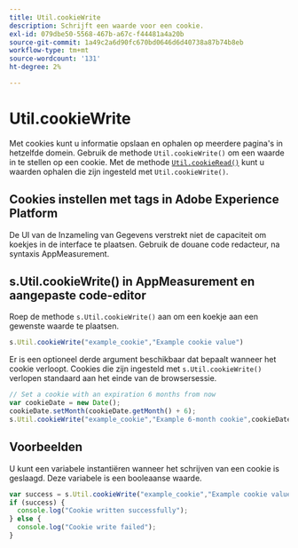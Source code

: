 ```yaml
---
title: Util.cookieWrite
description: Schrijft een waarde voor een cookie.
exl-id: 079dbe50-5568-467b-a67c-f44481a4a20b
source-git-commit: 1a49c2a6d90fc670bd0646d6d40738a87b74b8eb
workflow-type: tm+mt
source-wordcount: '131'
ht-degree: 2%

---
```


# Util.cookieWrite

Met cookies kunt u informatie opslaan en ophalen op meerdere pagina&#39;s in hetzelfde domein. Gebruik de methode `Util.cookieWrite()` om een waarde in te stellen op een cookie. Met de methode [`Util.cookieRead()`](util-cookieread.md) kunt u waarden ophalen die zijn ingesteld met `Util.cookieWrite()`.

## Cookies instellen met tags in Adobe Experience Platform

De UI van de Inzameling van Gegevens verstrekt niet de capaciteit om koekjes in de interface te plaatsen. Gebruik de douane code redacteur, na syntaxis AppMeasurement.

## s.Util.cookieWrite() in AppMeasurement en aangepaste code-editor

Roep de methode `s.Util.cookieWrite()` aan om een koekje aan een gewenste waarde te plaatsen.

```js
s.Util.cookieWrite("example_cookie","Example cookie value")
```

Er is een optioneel derde argument beschikbaar dat bepaalt wanneer het cookie verloopt. Cookies die zijn ingesteld met `s.Util.cookieWrite()` verlopen standaard aan het einde van de browsersessie.

```js
// Set a cookie with an expiration 6 months from now
var cookieDate = new Date();
cookieDate.setMonth(cookieDate.getMonth() + 6);
s.Util.cookieWrite("example_cookie","Example 6-month cookie",cookieDate);
```

## Voorbeelden

U kunt een variabele instantiëren wanneer het schrijven van een cookie is geslaagd. Deze variabele is een booleaanse waarde.

```js
var success = s.Util.cookieWrite("example_cookie","Example cookie value");
if (success) {
  console.log("Cookie written successfully");
} else {
  console.log("Cookie write failed");
}
```
